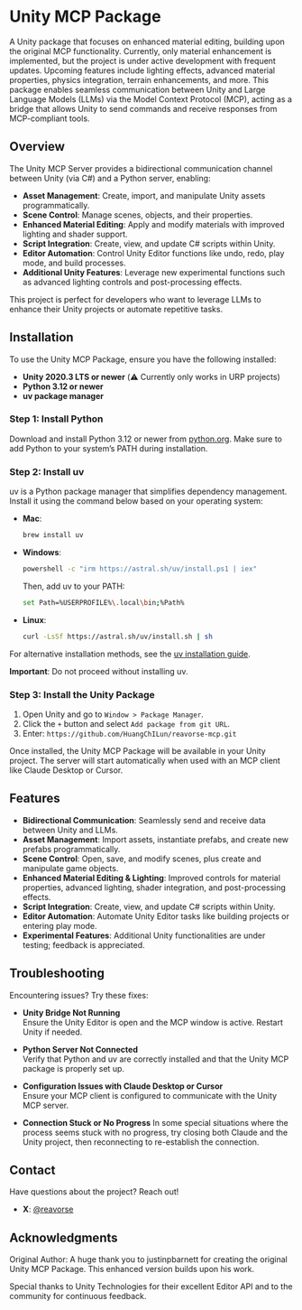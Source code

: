# Unity MCP Package

A Unity package that focuses on enhanced material editing, building upon the original MCP functionality. Currently, only material enhancement is implemented, but the project is under active development with frequent updates. Upcoming features include lighting effects, advanced material properties, physics integration, terrain enhancements, and more. This package enables seamless communication between Unity and Large Language Models (LLMs) via the Model Context Protocol (MCP), acting as a bridge that allows Unity to send commands and receive responses from MCP-compliant tools.

## Overview

The Unity MCP Server provides a bidirectional communication channel between Unity (via C#) and a Python server, enabling:

- **Asset Management**: Create, import, and manipulate Unity assets programmatically.
- **Scene Control**: Manage scenes, objects, and their properties.
- **Enhanced Material Editing**: Apply and modify materials with improved lighting and shader support.
- **Script Integration**: Create, view, and update C# scripts within Unity.
- **Editor Automation**: Control Unity Editor functions like undo, redo, play mode, and build processes.
- **Additional Unity Features**: Leverage new experimental functions such as advanced lighting controls and post-processing effects.

This project is perfect for developers who want to leverage LLMs to enhance their Unity projects or automate repetitive tasks.

## Installation

To use the Unity MCP Package, ensure you have the following installed:

- **Unity 2020.3 LTS or newer** (⚠️ Currently only works in URP projects)
- **Python 3.12 or newer**
- **uv package manager**

### Step 1: Install Python

Download and install Python 3.12 or newer from [python.org](https://www.python.org/downloads/). Make sure to add Python to your system’s PATH during installation.

### Step 2: Install uv

uv is a Python package manager that simplifies dependency management. Install it using the command below based on your operating system:

- **Mac**:

  ```bash
  brew install uv
  ```

- **Windows**:

  ```bash
  powershell -c "irm https://astral.sh/uv/install.ps1 | iex"
  ```

  Then, add uv to your PATH:

  ```bash
  set Path=%USERPROFILE%\.local\bin;%Path%
  ```

- **Linux**:

  ```bash
  curl -LsSf https://astral.sh/uv/install.sh | sh
  ```

For alternative installation methods, see the [uv installation guide](https://docs.astral.sh/uv/getting-started/installation/).

**Important**: Do not proceed without installing uv.

### Step 3: Install the Unity Package

1. Open Unity and go to `Window > Package Manager`.
2. Click the `+` button and select `Add package from git URL`.
3. Enter: `https://github.com/HuangChILun/reavorse-mcp.git`

Once installed, the Unity MCP Package will be available in your Unity project. The server will start automatically when used with an MCP client like Claude Desktop or Cursor.

## Features

- **Bidirectional Communication**: Seamlessly send and receive data between Unity and LLMs.
- **Asset Management**: Import assets, instantiate prefabs, and create new prefabs programmatically.
- **Scene Control**: Open, save, and modify scenes, plus create and manipulate game objects.
- **Enhanced Material Editing & Lighting**:  Improved controls for material properties, advanced lighting, shader integration, and post-processing effects.
- **Script Integration**: Create, view, and update C# scripts within Unity.
- **Editor Automation**: Automate Unity Editor tasks like building projects or entering play mode.
- **Experimental Features**: Additional Unity functionalities are under testing; feedback is appreciated.

## Troubleshooting

Encountering issues? Try these fixes:

- **Unity Bridge Not Running**  
  Ensure the Unity Editor is open and the MCP window is active. Restart Unity if needed.

- **Python Server Not Connected**  
  Verify that Python and uv are correctly installed and that the Unity MCP package is properly set up.

- **Configuration Issues with Claude Desktop or Cursor**  
  Ensure your MCP client is configured to communicate with the Unity MCP server.
  
- **Connection Stuck or No Progress** 
  In some special situations where the process seems stuck with no progress, try closing both Claude and the Unity project, then reconnecting to re-establish the connection.



## Contact

Have questions about the project? Reach out!

- **X**: [@reavorse](https://x.com/q_thomax)

## Acknowledgments

Original Author: A huge thank you to justinpbarnett for creating the original Unity MCP Package. This enhanced version builds upon his work.

Special thanks to Unity Technologies for their excellent Editor API and to the community for continuous feedback.

